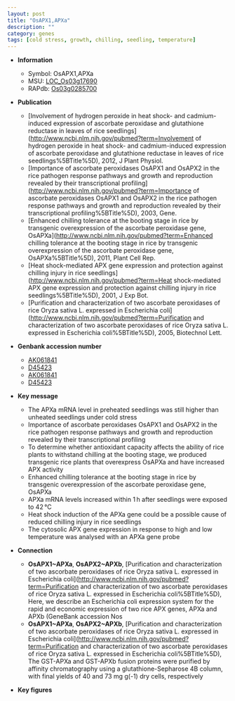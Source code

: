 ```yaml
---
layout: post
title: "OsAPX1,APXa"
description: ""
category: genes
tags: [cold stress, growth, chilling, seedling, temperature]
---
```


* **Information**  
    + Symbol: OsAPX1,APXa  
    + MSU: [LOC_Os03g17690](http://rice.plantbiology.msu.edu/cgi-bin/ORF_infopage.cgi?orf=LOC_Os03g17690)  
    + RAPdb: [Os03g0285700](http://rapdb.dna.affrc.go.jp/viewer/gbrowse_details/irgsp1?name=Os03g0285700)  

* **Publication**  
    + [Involvement of hydrogen peroxide in heat shock- and cadmium-induced expression of ascorbate peroxidase and glutathione reductase in leaves of rice seedlings](http://www.ncbi.nlm.nih.gov/pubmed?term=Involvement of hydrogen peroxide in heat shock- and cadmium-induced expression of ascorbate peroxidase and glutathione reductase in leaves of rice seedlings%5BTitle%5D), 2012, J Plant Physiol.
    + [Importance of ascorbate peroxidases OsAPX1 and OsAPX2 in the rice pathogen response pathways and growth and reproduction revealed by their transcriptional profiling](http://www.ncbi.nlm.nih.gov/pubmed?term=Importance of ascorbate peroxidases OsAPX1 and OsAPX2 in the rice pathogen response pathways and growth and reproduction revealed by their transcriptional profiling%5BTitle%5D), 2003, Gene.
    + [Enhanced chilling tolerance at the booting stage in rice by transgenic overexpression of the ascorbate peroxidase gene, OsAPXa](http://www.ncbi.nlm.nih.gov/pubmed?term=Enhanced chilling tolerance at the booting stage in rice by transgenic overexpression of the ascorbate peroxidase gene, OsAPXa%5BTitle%5D), 2011, Plant Cell Rep.
    + [Heat shock-mediated APX gene expression and protection against chilling injury in rice seedlings](http://www.ncbi.nlm.nih.gov/pubmed?term=Heat shock-mediated APX gene expression and protection against chilling injury in rice seedlings%5BTitle%5D), 2001, J Exp Bot.
    + [Purification and characterization of two ascorbate peroxidases of rice Oryza sativa L. expressed in Escherichia coli](http://www.ncbi.nlm.nih.gov/pubmed?term=Purification and characterization of two ascorbate peroxidases of rice Oryza sativa L. expressed in Escherichia coli%5BTitle%5D), 2005, Biotechnol Lett.

* **Genbank accession number**  
    + [AK061841](http://www.ncbi.nlm.nih.gov/nuccore/AK061841)
    + [D45423](http://www.ncbi.nlm.nih.gov/nuccore/D45423)
    + [AK061841](http://www.ncbi.nlm.nih.gov/nuccore/AK061841)
    + [D45423](http://www.ncbi.nlm.nih.gov/nuccore/D45423)

* **Key message**  
    + The APXa mRNA level in preheated seedlings was still higher than unheated seedlings under cold stress
    + Importance of ascorbate peroxidases OsAPX1 and OsAPX2 in the rice pathogen response pathways and growth and reproduction revealed by their transcriptional profiling
    + To determine whether antioxidant capacity affects the ability of rice plants to withstand chilling at the booting stage, we produced transgenic rice plants that overexpress OsAPXa and have increased APX activity
    + Enhanced chilling tolerance at the booting stage in rice by transgenic overexpression of the ascorbate peroxidase gene, OsAPXa
    + APXa mRNA levels increased within 1 h after seedlings were exposed to 42 °C
    + Heat shock induction of the APXa gene could be a possible cause of reduced chilling injury in rice seedlings
    + The cytosolic APX gene expression in response to high and low temperature was analysed with an APXa gene probe

* **Connection**  
    + __OsAPX1~APXa__, __OsAPX2~APXb__, [Purification and characterization of two ascorbate peroxidases of rice Oryza sativa L. expressed in Escherichia coli](http://www.ncbi.nlm.nih.gov/pubmed?term=Purification and characterization of two ascorbate peroxidases of rice Oryza sativa L. expressed in Escherichia coli%5BTitle%5D), Here, we describe an Escherichia coli expression system for the rapid and economic expression of two rice APX genes, APXa and APXb (GeneBank accession Nos
    + __OsAPX1~APXa__, __OsAPX2~APXb__, [Purification and characterization of two ascorbate peroxidases of rice Oryza sativa L. expressed in Escherichia coli](http://www.ncbi.nlm.nih.gov/pubmed?term=Purification and characterization of two ascorbate peroxidases of rice Oryza sativa L. expressed in Escherichia coli%5BTitle%5D), The GST-APXa and GST-APXb fusion proteins were purified by affinity chromatography using a glutathione-Sepharose 4B column, with final yields of 40 and 73 mg g(-1) dry cells, respectively

* **Key figures**  


